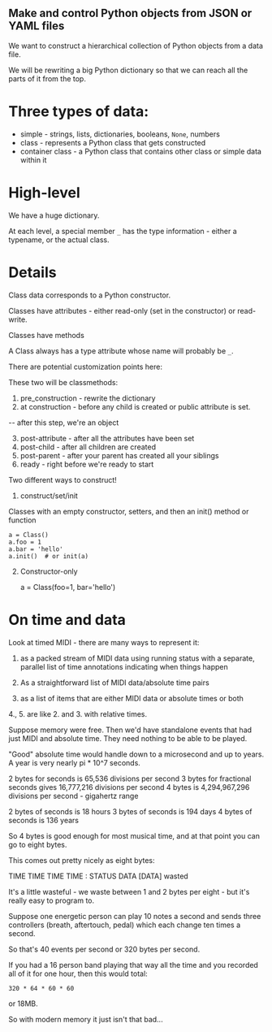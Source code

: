 ## Make and control Python objects from JSON or YAML files

We want to construct a hierarchical collection of Python objects from a data
file.

We will be rewriting a big Python dictionary so that we can reach all the parts
of it from the top.


# Three types of data:

* simple - strings, lists, dictionaries, booleans, `None`, numbers
* class - represents a Python class that gets constructed
* container class - a Python class that contains other class or simple data
  within it

# High-level

We have a huge dictionary.

At each level, a special member `_` has the type information - either a
typename, or the actual class.


# Details

Class data corresponds to a Python constructor.

Classes have attributes - either read-only (set in the constructor) or
read-write.

Classes have methods

A Class always has a type attribute whose name will probably be `_`.

There are potential customization points here:

These two will be classmethods:

1. pre_construction - rewrite the dictionary
2. at construction - before any child is created or public attribute is set.

-- after this step, we're an object

3. post-attribute - after all the attributes have been set
4. post-child - after all children are created
5. post-parent - after your parent has created all your siblings
6. ready - right before we're ready to start

Two different ways to construct!

1.  construct/set/init

Classes with an empty constructor, setters, and then an init() method or function

    a = Class()
    a.foo = 1
    a.bar = 'hello'
    a.init()  # or init(a)

2. Constructor-only

    a = Class(foo=1, bar='hello')


# On time and data

Look at timed MIDI - there are many ways to represent it:

1. as a packed stream of MIDI data using running status with a separate,
parallel list of time annotations indicating when things happen

2. As a straightforward list of MIDI data/absolute time pairs

3. as a list of items that are either MIDI data or absolute times or both

4., 5. are like 2. and 3. with relative times.

Suppose memory were free.  Then we'd have standalone events that had just MIDI
and absolute time.  They need nothing to be able to be played.

"Good" absolute time would handle down to a microsecond and up to years.
A year is very nearly pi * 10^7 seconds.

2 bytes for seconds is 65,536 divisions per second
3 bytes for fractional seconds gives 16,777,216 divisions per second
4 bytes is 4,294,967,296 divisions per second - gigahertz range

2 bytes of seconds is 18 hours
3 bytes of seconds is 194 days
4 bytes of seconds is 136 years

So 4 bytes is good enough for most musical time, and at that point you can go
to eight bytes.

This comes out pretty nicely as eight bytes:


TIME TIME TIME TIME :  STATUS DATA [DATA] wasted

It's a little wasteful - we waste between 1 and 2 bytes per eight - but it's
really easy to program to.

Suppose one energetic person can play 10 notes a second and sends three
controllers (breath, aftertouch, pedal) which each change ten times a second.

So that's 40 events per second or 320 bytes per second.

If you had a 16 person band playing that way all the time and you recorded all
of it for one hour, then this would total:

    320 * 64 * 60 * 60

or 18MB.

So with modern memory it just isn't that bad...

